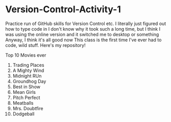 # Version-Control-Activity-1
Practice run of GitHub skills for Version Control etc.
I literally just figured out how to type code in
I don't know why it took such a long time, but I think I was using the online version and it switched me to desktop or something
Anyway, I think it's all good now
This class is the first time I've ever had to code, wild stuff. 
Here's my repository!

Top 10 Movies ever
1. Trading Places
2. A Mighty Wind
3. Midnight RUn
4. Groundhog Day
5. Best in Show
6. Mean Girls
7. Pitch Perfect
8. Meatballs
9. Mrs. Doubtfire
10. Dodgeball

